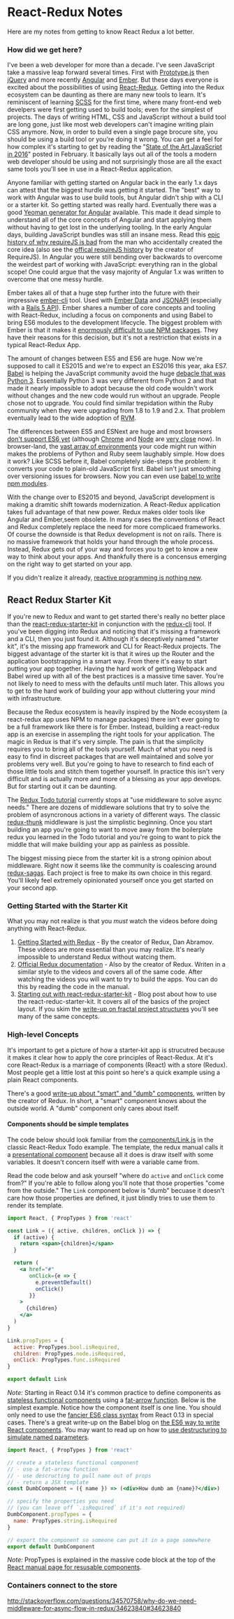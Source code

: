 # React-Redux Notes
Here are my notes from getting to know React Redux a lot better.

### How did we get here?
I've been a web developer for more than a decade. I've seen JavaScript take a massive leap forward several times. First with [Prototype.js](http://prototypejs.org/) then [jQuery](https://jquery.com/) and more recently [Angular](https://angularjs.org/) and [Ember](http://emberjs.com/). But these days everyone is excited about the possibilities of using [React-Redux](http://redux.js.org/docs/basics/UsageWithReact.html). Getting into the Redux ecosystem can be daunting as there are many new tools to learn. It's reminiscent of learning [SCSS](http://sass-lang.com/) for the first time, where many front-end web develpers were first getting used to build tools; even for the simplest of projects. The days of writing HTML, CSS and JavaScript without a build tool are long gone, just like most web developers can't imagine writing plain CSS anymore. Now, in order to build even a single page brocure site, you should be using a build tool or you're doing it wrong. You can get a feel for how complex it's starting to get by reading the "[State of the Art JavaScript in 2016](https://medium.com/javascript-and-opinions/state-of-the-art-javascript-in-2016-ab67fc68eb0b#.6wdwcsm93)" posted in February. It basically lays out all of the tools a modern web developer should be using and not surprisingly those are all the exact same tools you'll see in use in a React-Redux application.

Anyone familiar with getting started on Angular back in the early 1.x days can attest that the biggest hurdle was getting it started. The "best" way to work with Angular was to use build tools, but Angular didn't ship with a CLI or a starter kit. So getting started was really hard. Eventually there was a good [Yeoman generator for Angular](https://github.com/yeoman/generator-angular#readme) available. This made it dead simple to understand all of the core concepts of Angular and start applying them without having to get lost in the underlying tooling. In the early Angular days, building JavaScript bundles was still an insane mess. Read this [epic history of why requireJS is bad](https://gist.github.com/david-mark/2845842) from the man who accidentally created the core idea (also see the [offical requireJS history](http://requirejs.org/docs/history.html) by the creator of RequireJS). In Angular you were still bending over backwards to overcome the weirdest part of working with JavaScript: everything ran in the global scope! One could argue that the vasy majority of Angular 1.x was written to overcome that one messy hurdle.

Ember takes all of that a huge step further into the future with their impressive [ember-cli](http://ember-cli.com/) tool. Used with [Ember Data](https://guides.emberjs.com/v2.5.0/models/) and [JSONAPI](http://jsonapi.org/) (especially with a [Rails 5 API](http://emberigniter.com/modern-bridge-ember-and-rails-5-with-json-api/)). Ember shares a number of core concepts and tooling with React-Redux, including a focus on components and using Babel to bring ES6 modules to the development lifecycle. The biggest problem with Ember is that it makes it [enormously difficult to use NPM packages](http://stackoverflow.com/questions/26544578/how-to-use-third-party-npm-packages-with-ember-cli-app). They have their reasons for this decision, but it's not a restriction that exists in a typical React-Redux App.

The amount of changes between ES5 and ES6 are huge. Now we're supposed to call it ES2015 and we're to expect an ES2016 this year, aka ES7. [Babel](https://babeljs.io/) is helping the JavaScript community avoid the huge [debacle that was Python 3](http://www.donationcoder.com/forum/index.php?topic=37718.0). Essentially Python 3 was very different from Python 2 and that made it nearly impossible to adopt because the old code wouldn't work without changes and the new code would run without an upgrade. People chose not to upgrade. You could find similar trepidation within the Ruby community when they were upgrading from 1.8 to 1.9 and 2.x. That problem eventually lead to the wide adoption of [RVM](http://code.tutsplus.com/articles/why-you-should-use-rvm--net-19529).

The differences between ES5 and ESNext are huge and most browsers [don't support ES6 yet](https://kangax.github.io/compat-table/es6/) (although [Chrome](http://blog.chromium.org/2016/04/es6-es7-in-browser.html) and [Node](https://nodejs.org/en/blog/release/v6.0.0/) are [very close](http://node.green/) now). In browser-land, the [vast array of environments](http://caniuse.com/) your code might run within makes the problems of Python and Ruby seem laughably simple. How does it work? Like SCSS before it, Babel completely side-steps the problem: it converts your code to plain-old JavaScript first. Babel isn't just smoothing over versioning issues for browsers. Now you can even use [babel to write npm modules](http://jamesknelson.com/writing-npm-packages-with-es6-using-the-babel-6-cli/).

With the change over to ES2015 and beyond, JavaScript development is making a dramitic shift towards modernization. A React-Redux application takes full advantage of that new power. Redux makes older tools like Angular and Ember,seem obsolete. In many cases the conventions of React and Redux completely replace the need for more complicaed frameworks. Of course the downside is that Redux development is not on rails. There is no massive framework that holds your hand through the whole process. Instead, Redux gets out of your way and forces you to get to know a new way to think about your apps. And thankfully there is a concensus emerging on the right way to get started on your app.

If you didn't realize it already, [reactive programming is nothing new](http://blog.salsitasoft.com/why-now/).

## React Redux Starter Kit
If you're new to Redux and want to get started there's really no better place than the [react-redux-starter-kit](https://github.com/davezuko/react-redux-starter-kit) in conjunction with the [redux-cli](https://github.com/SpencerCDixon/redux-cli) tool. If you've been digging into Redux and noticing that it's missing a framework and a CLI, then you just found it. Although it's deceptively named "starter kit", it's the missing app framework and CLI for React-Redux projects. The biggest advantage of the starter kit is that it wires up the Router and the application bootstrapping in a smart way. From there it's easy to start putting your app together. Having the hard work of getting Webpack and Babel wired up with all of the best practices is a massive time saver. You're not likely to need to mess with the defaults until much later. This allows you to get to the hard work of building your app without cluttering your mind with infrastructure.

Because the Redux ecosystem is heavily inspired by the Node ecosystem (a react-redux app uses NPM to manage packages) there isn't ever going to be a full framework like there is for Ember. Instead, building a react-redux app is an exercise in assempling the right tools for your application. The magic in Redux is that it's very simple. The pain is that the simplicity requires you to bring all of the tools yourself. Much of what you need is easy to find in discreet packages that are well maintained and solve yor problems very well. But you're going to have to research to find each of those little tools and stitch them together yourself. In practice this isn't very difficult and is actually more and more of a blessing as your app develops. But for starting out it can be daunting.

The [Redux Todo tutorial](http://redux.js.org/docs/basics/index.html) currently stops at "use middleware to solve async needs." There are dozens of middleware solutions that try to solve the problem of asyncronous actions in a variety of different ways. The classic [redux-thunk](https://github.com/gaearon/redux-thunk) middleware is just the simplistic beginning. Once you start building an app you're going to want to move away from the boilerplate redux you learned in the Todo tutorial and you're going to want to pick the middle that will make building your app as painless as possible.

The biggest missing piece from the starter kit is a strong opinion about middleware. Right now it seems like the community is coalescing around [redux-sagas](http://yelouafi.github.io/redux-saga/index.html). Each project is free to make its own choice in this regard. You'll likely feel extremely opinionated yourself once you get started on your second app.

### Getting Started with the Starter Kit
What you may not realize is that you *must* watch the videos before doing anything with React-Redux.

1. [Getting Started with Redux](https://egghead.io/series/getting-started-with-redux) - By the creator of Redux, Dan Abramov. These videos are more essential than you may realize. It's nearly impossible to understand Redux without watcing them.
2. [Official Redux documentation](http://redux.js.org/) - Also by the creator of Redux. Writen in a similar style to the videos and covers all of the same code. After watching the videos you will want to try to build the apps. You can do this by reading the code in the manual.
3. [Starting out with react-redux-starter-kit](https://suspicious.website/2016/04/29/starting-out-with-react-redux-starter-kit/) - Blog post about how to use the react-reduc-starter-kit. It covers all of the basics of the project layout. If you skim the [write-up on fractal project structures](https://github.com/davezuko/react-redux-starter-kit/wiki/Fractal-Project-Structure) you'll see many of the same concepts.

### High-level Concepts
It's important to get a picture of how a starter-kit app is strucutred because it makes it clear how to apply the core principles of React-Redux. At it's core React-Redux is a marriage of components (React) with a store (Redux). Most people get a little lost at this point so here's a quick example using a plain React components.

There's a good [write-up about "smart" and "dumb" components](https://medium.com/@dan_abramov/smart-and-dumb-components-7ca2f9a7c7d0#.vsnf17nol), written by the creator of Redux. In short, a "smart" component knows about the outside world. A "dumb" component only cares about itself.

#### Components should be simple templates
The code below should look familiar from the [components/Link.js](http://redux.js.org/docs/basics/ExampleTodoList.html#-components-link-js) in the classic React-Redux Todo example. The template, the redux manual calls it a [presentational component](presentational-components) because all it does is draw itself with some variables. It doesn't concern itself with were a variable came from.

Read the code below and ask yourself "where do `active` and `onClick` come from?" If you're able to follow along you'll note that those properties "come from the outside." The `Link` component below is "dumb" becuase it doesn't care how those properties are defined, it just blindly tries to use them to render its template.

```jsx
import React, { PropTypes } from 'react'

const Link = ({ active, children, onClick }) => {
  if (active) {
    return <span>{children}</span>
  }

  return (
    <a href="#"
       onClick={e => {
         e.preventDefault()
         onClick()
       }}
    >
      {children}
    </a>
  )
}

Link.propTypes = {
  active: PropTypes.bool.isRequired,
  children: PropTypes.node.isRequired,
  onClick: PropTypes.func.isRequired
}

export default Link
```

*Note:* Starting in React 0.14 it's common practice to define components as [stateless functional components](https://facebook.github.io/react/blog/2015/10/07/react-v0.14.html#stateless-functional-components) using a [fat-arrow function](http://www.2ality.com/2012/04/arrow-functions.html). Below is the simplest example. Notice how the component itself is one line. You should only need to use the [fancier ES6 class syntax](http://facebook.github.io/react/blog/2015/01/27/react-v0.13.0-beta-1.html#es6-classes) from React 0.13 in special cases. There's a great write-up on the Babel blog on [the ES6 way to write React components](https://babeljs.io/blog/2015/06/07/react-on-es6-plus). You may want to read up on how to [use destructuring to simulate named parameters](http://www.2ality.com/2015/01/es6-destructuring.html#simulating-named-parameters-in-javascript).

```jsx
import React, { PropTypes } from 'react'

// create a stateless functional component
// - use a fat-arrow function
// - use descructing to pull name out of props
// - return a JSX template
const DumbComponent = ({ name }) => (<div>How dumb am {name}?</div>)

// specify the properties you need
// (you can leave off `.isRequired` if it's not required)
DumbComponent.propTypes = {
  name: PropTypes.string.isRequired
}

// export the component so someone can put it in a page somewhere
export default DumbComponent
```

*Note:* PropTypes is explained in the massive code block at the top of the [React manual page for resusable components](http://facebook.github.io/react/docs/reusable-components.html).

### Containers connect to the store



http://stackoverflow.com/questions/34570758/why-do-we-need-middleware-for-async-flow-in-redux/34623840#34623840